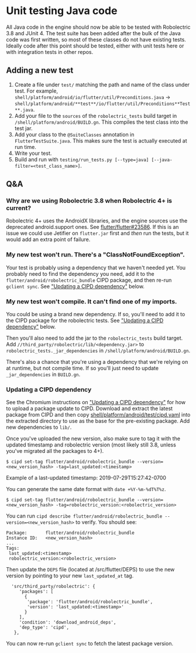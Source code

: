 # Unit testing Java code

All Java code in the engine should now be able to be tested with Robolectric 3.8
and JUnit 4. The test suite has been added after the bulk of the Java code was
first written, so most of these classes do not have existing tests. Ideally code
after this point should be tested, either with unit tests here or with
integration tests in other repos.

## Adding a new test

1. Create a file under `test/` matching the path and name of the class under
   test. For example,
   `shell/platform/android/io/flutter/util/Preconditions.java` ->
   `shell/platform/android/**test**/io/flutter/util/Preconditions**Test**.java`.
2. Add your file to the `sources` of the `robolectric_tests` build target in
   `/shell/platform/android/BUILD.gn`. This compiles the test class into the
   test jar.
3. Add your class to the `@SuiteClasses` annotation in `FlutterTestSuite.java`.
   This makes sure the test is actually executed at run time.
4. Write your test.
5. Build and run with `testing/run_tests.py [--type=java] [--java-filter=<test_class_name>]`.

## Q&A

### Why are we using Robolectric 3.8 when Robolectric 4+ is current?

Robolectric 4+ uses the AndroidX libraries, and the engine sources use the
deprecated android.support ones. See
[flutter/flutter#23586](https://github.com/flutter/flutter/issues/23586). If
this is an issue we could use Jetifier on `flutter.jar` first and _then_ run
the tests, but it would add an extra point of failure.

### My new test won't run. There's a "ClassNotFoundException".

Your test is probably using a dependency that we haven't needed yet. You
probably need to find the dependency you need, add it to the
`flutter/android/robolectric_bundle` CIPD package, and then re-run `gclient
sync`. See ["Updating a CIPD dependency"](#Updating-a-CIPD-dependency) below.

### My new test won't compile. It can't find one of my imports.

You could be using a brand new dependency. If so, you'll need to add it to the
CIPD package for the robolectric tests. See ["Updating a CIPD
dependency"](#Updating-a-CIPD-dependency) below.

Then you'll also need to add the jar to the `robolectric_tests` build target.
Add `//third_party/robolectric/lib/<dependency.jar>` to
`robolectric_tests._jar_dependencies` in `/shell/platform/android/BUILD.gn`.

There's also a chance that you're using a dependency that we're relying on at
runtime, but not compile time. If so you'll just need to update
`_jar_dependencies` in `BUILD.gn`.

### Updating a CIPD dependency

See the Chromium instructions on ["Updating a CIPD
dependency"](https://chromium.googlesource.com/chromium/src/+/master/docs/cipd.md#Updating-a-CIPD-dependency)
for how to upload a package update to CIPD. Download and extract the latest
package from CIPD and then copy
[shell/platform/android/test/cipd.yaml](cipd.yaml) into the extracted directory
to use as the base for the pre-existing package. Add new dependencies to `lib/`.

Once you've uploaded the new version, also make sure to tag it with the updated
timestamp and robolectric version (most likely still 3.8, unless you've migrated
all the packages to 4+).

    $ cipd set-tag flutter/android/robolectric_bundle --version=<new_version_hash> -tag=last_updated:<timestamp>

Example of a last-updated timestamp: 2019-07-29T15:27:42-0700

You can generate the same date format with `date +%Y-%m-%dT%T%z`.

    $ cipd set-tag flutter/android/robolectric_bundle --version=<new_version_hash> -tag=robolectric_version:<robolectric_version>

You can run `cipd describe flutter/android/robolectric_bundle
--version=<new_version_hash>` to verify. You should see:

```
Package:       flutter/android/robolectric_bundle
Instance ID:   <new_version_hash>
...
Tags:
 last_updated:<timestamp>
 robolectric_version:<robolectric_version>
```

Then update the `DEPS` file (located at /src/flutter/DEPS) to use the new version by pointing to
your new `last_updated_at` tag.

```
  'src/third_party/robolectric': {
     'packages': [
       {
        'package': 'flutter/android/robolectric_bundle',
        'version': 'last_updated:<timestamp>'
       }
     ],
     'condition': 'download_android_deps',
     'dep_type': 'cipd',
   },
```

You can now re-run `gclient sync` to fetch the latest package version.
